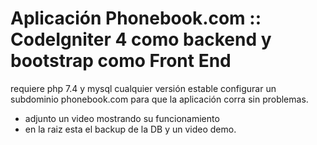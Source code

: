 # Aplicación Phonebook.com :: CodeIgniter 4 como backend y bootstrap como Front End
requiere php 7.4 y mysql cualquier versión estable
configurar un subdominio phonebook.com para que la aplicación corra sin problemas.
- adjunto un video mostrando su funcionamiento
- en la raiz esta el backup de la DB y un video demo.

